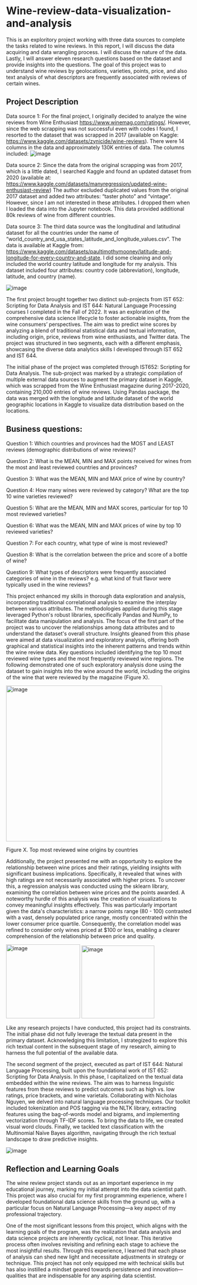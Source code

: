 # Wine-review-data-visualization-and-analysis
This is an exploritory project working with three data sources to complete the tasks related to wine reviews.
In this report, I will discuss the data acquiring and data wrangling process. I will discuss the nature of the data. Lastly, I will answer eleven research questions based on the dataset and provide insights into the questions. The goal of this project was to understand wine reviews by geolocations, varieties, points, price, and also text analysis of what descriptors are frequently associated with reviews of certain wines.  

## Project Description 

Data source 1: 
For the final project, I originally decided to analyze the wine reviews from Wine Enthusiast https://www.winemag.com/ratings/. However, since the web scrapping was not successful even with codes I found, I resorted to the dataset that was scrapped in 2017 (available on Kaggle: https://www.kaggle.com/datasets/zynicide/wine-reviews). There were 14 columns in the data and approximately 130K entries of data. The columns included: 
![image](https://user-images.githubusercontent.com/94016314/219793679-009b053b-2013-46b3-8347-e5c3e0ac7386.png)

Data source 2: 
Since the data from the original scrapping was from 2017, which is a little dated, I searched Kaggle and found an updated dataset from 2020 (available at: https://www.kaggle.com/datasets/manyregression/updated-wine-enthusiast-review)  The author excluded duplicated values from the original 2017 dataset and added two attributes: “taster photo” and “vintage”. However, since I am not interested in these attributes. I dropped them when I loaded the data into the Jupyter notebook. This data provided additional 80k reviews of wine from different countries.

Data source 3: 
The third data source was the longitudinal and latitudinal dataset for all the countries under the name of “world_country_and_usa_states_latitude_and_longitude_values.csv”. The data is available at Kaggle from: https://www.kaggle.com/datasets/paultimothymooney/latitude-and-longitude-for-every-country-and-state. I did some cleaning and only included the world country latitude and longitude for my analysis. This dataset included four attributes: country code (abbreviation), longitude, latitude, and country (name).

![image](https://user-images.githubusercontent.com/94016314/219793861-f14bf54e-a634-4a06-91a1-1dc25adf74f7.png)


The first project brought together two distinct sub-projects from IST 652: Scripting for Data Analysis and IST 644: Natural Language Processing courses I completed in the Fall of 2022. It was an exploration of the comprehensive data science lifecycle to foster actionable insights, from the wine consumers’ perspectives. The aim was to predict wine scores by analyzing a blend of traditional statistical data and textual information, including origin, price, reviews from wine enthusiasts, and Twitter data. The project was structured in two segments, each with a different emphasis, showcasing the diverse data analytics skills I developed through IST 652 and IST 644. 

The initial phase of the project was completed through IST652: Scripting for Data Analysis. The sub-project was marked by a strategic compilation of multiple external data sources to augment the primary dataset in Kaggle, which was scrapped from the Wine Enthusiast magazine during 2017-2020, containing 210,000 entries of wine reviews. Using Pandas package, the data was merged with the longitude and latitude dataset of the world geographic locations in Kaggle to visualize data distribution based on the locations. 

## Business questions: 

Question 1: Which countries and provinces had the MOST and LEAST reviews (demographic distributions of wine reviews)?

Question 2: What is the MEAN, MIN and MAX points received for wines from the most and least reviewed countries and provinces? 

Question 3: What was the MEAN, MIN and MAX price of wine by country?

Question 4: How many wines were reviewed by category? What are the top 10 wine varieties reviewed?

Question 5: What are the MEAN, MIN and MAX scores, particular for top 10 most reviewed varieties?

Question 6: What was the MEAN, MIN and MAX prices of wine by top 10 reviewed varieties?

Question 7: For each country, what type of wine is most reviewed?

Question 8: What is the correlation between the price and score of a bottle of wine?

Question 9: What types of descriptors were frequently associated categories of wine in the reviews? e.g. what kind of fruit flavor were typically used in the wine reviews? 

This project enhanced my skills in thorough data exploration and analysis, incorporating traditional correlational analysis to examine the interplay between various attributes. The methodologies applied during this stage leveraged Python's robust libraries, specifically Pandas and NumPy, to facilitate data manipulation and analysis. The focus of the first part of the project was to uncover the relationships among data attributes and to understand the dataset's overall structure. Insights gleaned from this phase were aimed at data visualization and exploratory analysis, offering both graphical and statistical insights into the inherent patterns and trends within the wine review data. Key questions included identifying the top 10 most reviewed wine types and the most frequently reviewed wine regions. The following demonstrated one of such exploratory analysis done using the dataset to gain insights into the wine around the world, including the origins of the wine that were reviewed by the magazine (Figure X). 

<img width="424" alt="image" src="https://github.com/mhgarrett/Meichan-Huang-SU-Applied-Data-Science-Portfolio-Project-Milestone-/assets/94016314/fbf65bf6-a51b-442e-88e0-4a5a83f18481">

Figure X. Top most reviewed wine origins by countries 

Additionally, the project presented me with an opportunity to explore the relationship between wine prices and their ratings, yielding insights with significant business implications. Specifically, it revealed that wines with high ratings are not necessarily associated with higher prices. To uncover this, a regression analysis was conducted using the sklearn library, examining the correlation between wine prices and the points awarded. A noteworthy hurdle of this analysis was the creation of visualizations to convey meaningful insights effectively. This was particularly important given the data's characteristics: a narrow points range (80 - 100) contrasted with a vast, densely populated price range, mostly concentrated within the lower consumer price quartile. Consequently, the correlation model was refined to consider only wines priced at $100 or less, enabling a clearer comprehension of the relationship between price and quality.

<img width="201" alt="image" src="https://github.com/mhgarrett/Meichan-Huang-SU-Applied-Data-Science-Portfolio-Project-Milestone-/assets/94016314/10dcdc0d-ee3c-42ab-8f17-c4e5a47e279f">
<img width="198" alt="image" src="https://github.com/mhgarrett/Meichan-Huang-SU-Applied-Data-Science-Portfolio-Project-Milestone-/assets/94016314/e0d20be2-41c7-4afc-a7ff-035464bc6102">

Like any research projects I have conducted, this project had its constraints. The initial phase did not fully leverage the textual data present in the primary dataset. Acknowledging this limitation, I strategized to explore this rich textual content in the subsequent stage of my research, aiming to harness the full potential of the available data.

The second segment of the project, executed as part of IST 644: Natural Language Processing, built upon the foundational work of IST 652: Scripting for Data Analysis. In this phase, I capitalized on the textual data embedded within the wine reviews. The aim was to harness linguistic features from these reviews to predict outcomes such as high vs. low ratings, price brackets, and wine varietals. Collaborating with Nicholas Nguyen, we delved into natural language processing techniques. Our toolkit included tokenization and POS tagging via the NLTK library, extracting features using the bag-of-words model and bigrams, and implementing vectorization through TF-IDF scores. To bring the data to life, we created visual word clouds. Finally, we tackled text classification with the Multinomial Naïve Bayes algorithm, navigating through the rich textual landscape to draw predictive insights.

![image](https://github.com/mhgarrett/Meichan-Huang-SU-Applied-Data-Science-Portfolio-Project-Milestone-/assets/94016314/5af05f40-ca3e-436d-b3ae-fd9b1c23d8a0)


## Reflection and Learning Goals 

The wine review project stands out as an important experience in my educational journey, marking my initial attempt into the data scientist path. This project was also crucial for my first programming experience, where I developed foundational data science skills from the ground up, with a particular focus on Natural Language Processing—a key aspect of my professional trajectory.

One of the most significant lessons from this project, which aligns with the learning goals of the program, was the realization that data analysis and data science projects are inherently cyclical, not linear. This iterative process often involves revisiting and refining each stage to achieve the most insightful results. Through this experience, I learned that each phase of analysis can shed new light and necessitate adjustments in strategy or technique. This project has not only equipped me with technical skills but has also instilled a mindset geared towards persistence and innovation—qualities that are indispensable for any aspiring data scientist.

